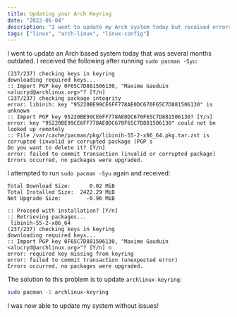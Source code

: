 ```yaml
---
title: Updating your Arch Keyring
date: "2022-06-04"
description: "I went to update my Arch system today but received errors. The solution was to update the Arch keyring."
tags: ["linux", "arch-linux", "linux-config"]
---
```


I went to update an Arch based system today that was several months outdated. I received the following after running `sudo pacman -Syu`:

```
(237/237) checking keys in keyring
downloading required keys...
:: Import PGP key 0F65C7D881506130, "Maxime Gauduin <alucryd@archlinux.org>"? [Y/n]
(237/237) checking package integrity
error: libinih: key "95220BE99CE6FF778AE0DC670F65C7D881506130" is unknown
:: Import PGP key 95220BE99CE6FF778AE0DC670F65C7D881506130? [Y/n]
error: key "95220BE99CE6FF778AE0DC670F65C7D881506130" could not be looked up remotely
:: File /var/cache/pacman/pkg/libinih-55-2-x86_64.pkg.tar.zst is corrupted (invalid or corrupted package (PGP s
Do you want to delete it? [Y/n]
error: failed to commit transaction (invalid or corrupted package)
Errors occurred, no packages were upgraded.
```

I attempted to run `sudo pacman -Syu` again and received:

```
Total Download Size:      0.02 MiB
Total Installed Size:  2422.29 MiB
Net Upgrade Size:        -0.96 MiB

:: Proceed with installation? [Y/n]
:: Retrieving packages...
 libinih-55-2-x86_64
(237/237) checking keys in keyring
downloading required keys...
:: Import PGP key 0F65C7D881506130, "Maxime Gauduin <alucryd@archlinux.org>"? [Y/n] n
error: required key missing from keyring
error: failed to commit transaction (unexpected error)
Errors occurred, no packages were upgraded.
```

The solution to this problem is to update `archlinux-keyring`:

```bash
sudo pacman -S archlinux-keyring
```

I was now able to update my system without issues!